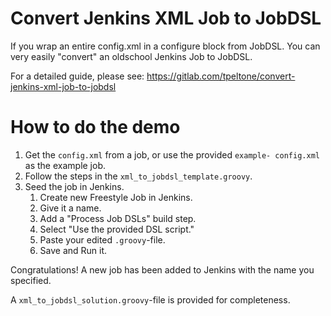 # Convert Jenkins XML Job to JobDSL

If you wrap an entire config.xml in a configure block from JobDSL. You can very easily "convert" an oldschool Jenkins Job to JobDSL.

For a detailed guide, please see:
<https://gitlab.com/tpeltone/convert-jenkins-xml-job-to-jobdsl>

# How to do the demo

1. Get the `config.xml` from a job,
    or use the provided `example- config.xml` as the example job.
1. Follow the steps in the `xml_to_jobdsl_template.groovy`.
1. Seed the job in Jenkins.
    1. Create new Freestyle Job in Jenkins.
    1. Give it a name.
    1. Add a "Process Job DSLs" build step.
    1. Select "Use the provided DSL script."
    1. Paste your edited `.groovy`-file.
    1. Save and Run it.

Congratulations! A new job has been added to Jenkins
    with the name you specified.


A `xml_to_jobdsl_solution.groovy`-file is provided for completeness.

